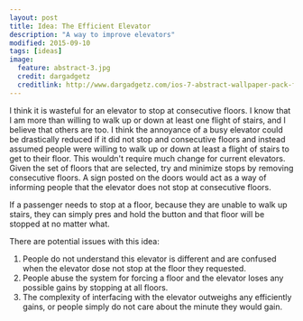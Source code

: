 ```yaml
---
layout: post
title: Idea: The Efficient Elevator
description: "A way to improve elevators"
modified: 2015-09-10
tags: [ideas]
image:
  feature: abstract-3.jpg
  credit: dargadgetz
  creditlink: http://www.dargadgetz.com/ios-7-abstract-wallpaper-pack-for-iphone-5-and-ipod-touch-retina/
---
```


I think it is wasteful for an elevator to stop at consecutive floors. I know that I am more than willing to walk up or down at least one flight of stairs, and I believe that others are too. I think the annoyance of a busy elevator could be drastically reduced if it did not stop and consecutive floors and instead assumed people were willing to walk up or down at least a flight of stairs to get to their floor. This wouldn't require much change for current elevators. Given the set of floors that are selected, try and minimize stops by removing consecutive floors. A sign posted on the doors would act as a way of informing people that the elevator does not stop at consecutive floors. 

If a passenger needs to stop at a floor, because they are unable to walk up stairs, they can simply pres and hold the button and that floor will be stopped at no matter what.

There are potential issues with this idea:
1. People do not understand this elevator is different and are confused when the elevator dose not stop at the floor they requested.
2. People abuse the system for forcing a floor and the elevator loses any possible gains by stopping at all floors. 
3. The complexity of interfacing with the elevator outweighs any efficiently gains, or people simply do not care about the minute they would gain.